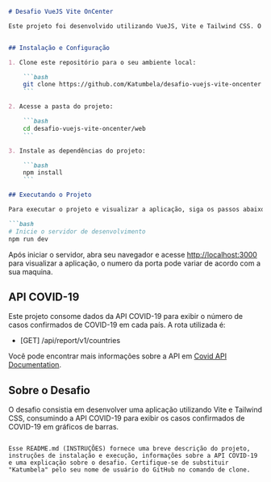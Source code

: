 
```markdown
# Desafio VueJS Vite OnCenter

Este projeto foi desenvolvido utilizando VueJS, Vite e Tailwind CSS. O objetivo é exibir gráficos de barras com o número de casos confirmados de COVID-19 em cada país, consumindo dados da API COVID-19.


## Instalação e Configuração

1. Clone este repositório para o seu ambiente local:

    ```bash
    git clone https://github.com/Katumbela/desafio-vuejs-vite-oncenter.git
    ```

2. Acesse a pasta do projeto:

    ```bash
    cd desafio-vuejs-vite-oncenter/web
    ```

3. Instale as dependências do projeto:

    ```bash
    npm install
    ```

## Executando o Projeto

Para executar o projeto e visualizar a aplicação, siga os passos abaixo:

```bash
# Inicie o servidor de desenvolvimento
npm run dev
```

Após iniciar o servidor, abra seu navegador e acesse [http://localhost:3000](http://localhost:3000) para visualizar a aplicação, o numero da porta pode variar de acordo com a sua maquina.

## API COVID-19

Este projeto consome dados da API COVID-19 para exibir o número de casos confirmados de COVID-19 em cada país. A rota utilizada é:

- [GET] /api/report/v1/countries

Você pode encontrar mais informações sobre a API em [Covid API Documentation](https://covid19-brazil-api-docs.vercel.app/#req_53a5a4926c534c59b36ffb08a667ed3a).

## Sobre o Desafio

O desafio consistia em desenvolver uma aplicação utilizando Vite e Tailwind CSS, consumindo a API COVID-19 para exibir os casos confirmados de COVID-19 em gráficos de barras.

```

Esse README.md (INSTRUÇÕES) fornece uma breve descrição do projeto, instruções de instalação e execução, informações sobre a API COVID-19 e uma explicação sobre o desafio. Certifique-se de substituir "Katumbela" pelo seu nome de usuário do GitHub no comando de clone.